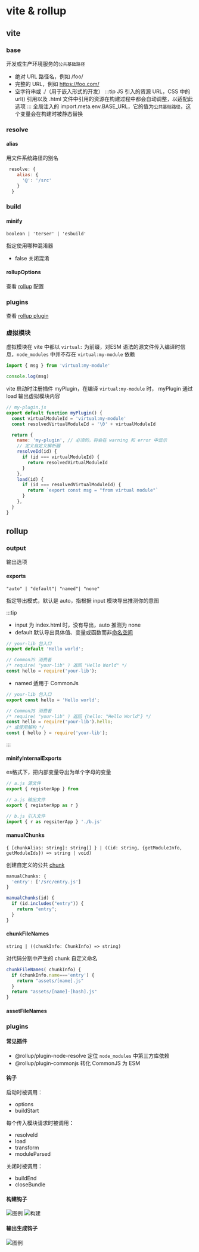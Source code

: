 # vite & rollup

## vite

### base
开发或生产环境服务的`公共基础路径`
* 绝对 URL 路径名，例如 /foo/
* 完整的 URL，例如 https://foo.com/
* 空字符串或 ./（用于嵌入形式的开发）
:::tip
JS 引入的资源 URL，CSS 中的 url() 引用以及 .html 文件中引用的资源在构建过程中都会自动调整，以适配此选项
:::
全局注入的 import.meta.env.BASE_URL，它的值为`公共基础路径`，这个变量会在构建时被静态替换


### resolve

#### alias
用文件系统路径的别名
```js
 resolve: {
    alias: {
      '@': '/src'
    }
  }
```

### build

#### minify
`boolean | 'terser' | 'esbuild'`

指定使用哪种混淆器

* false 关闭混淆


#### rollupOptions
查看 [rollup](#rollup) 配置

### plugins
查看 [rollup plugin](#plugins-1)

### 虚拟模块
虚拟模块在 vite 中都以 `virtual:` 为前缀，对ESM 语法的源文件传入编译时信息，`node_modules` 中并不存在 `virtual:my-module` 依赖
```js
import { msg } from 'virtual:my-module'

console.log(msg)
```
vite 启动时注册插件 myPlugin，在编译 `virtual:my-module` 时， myPlugin 通过 load 输出虚拟模块内容
```js
// my-plugin.js
export default function myPlugin() {
  const virtualModuleId = 'virtual:my-module'
  const resolvedVirtualModuleId = '\0' + virtualModuleId

  return {
    name: 'my-plugin', // 必须的，将会在 warning 和 error 中显示
    // 定义自定义解析器
    resolveId(id) {
      if (id === virtualModuleId) {
        return resolvedVirtualModuleId
      }
    },
    load(id) {
      if (id === resolvedVirtualModuleId) {
        return `export const msg = "from virtual module"`
      }
    },
  }
}
```




## rollup

### output
输出选项

#### exports
`"auto" | "default"| "named"| "none"`

指定导出模式，默认是 auto，指根据 input 模块导出推测你的意图

:::tip
* input 为 index.html 时，没有导出，auto 推测为 none
* default 默认导出具体值、变量或函数而非[命名空间](./module#命名空间)
```js
// your-lib 包入口
export default 'Hello world';

// CommonJS 消费者
/* require( "your-lib" ) 返回 "Hello World" */
const hello = require('your-lib');
```

* named 适用于 CommonJs
```js
// your-lib 包入口
export const hello = 'Hello world';

// CommonJS 消费者
/* require( "your-lib" ) 返回 {hello: "Hello World"} */
const hello = require('your-lib').hello;
/* 或使用解构 */
const { hello } = require('your-lib');
```
:::

#### minifyInternalExports
es格式下，把内部变量导出为单个字母的变量
```js
// a.js 源文件
export { registerApp } from

// a.js 输出文件
export { registerApp as r }

// b.js 引入文件
import { r as regsiterApp } './b.js'
```

#### manualChunks
`{ [chunkAlias: string]: string[] } | ((id: string, {getModuleInfo, getModuleIds}) => string | void)`

创建自定义的公共 [chunk](./module#chunk)

```js
manualChunks: {
  'entry': ['/src/entry.js']
}

manualChunks(id) {
  if (id.includes("entry")) {
    return "entry";
  }
}
```

#### chunkFileNames
`string | ((chunkInfo: ChunkInfo) => string)`

对代码分割中产生的 chunk 自定义命名
```js
chunkFileNames( chunkInfo) {
  if (chunkInfo.name==='entry') {
    return "assets/[name].js"
  }
  return "assets/[name]-[hash].js"
}
```

#### assetFileNames

### plugins

#### 常见插件
* @rollup/plugin-node-resolve 定位 `node_modules` 中第三方库依赖
* @rollup/plugin-commonjs 转化 CommonJS 为 ESM

#### 钩子
启动时被调用：

* options
* buildStart

每个传入模块请求时被调用：

* resolveId
* load
* transform
* moduleParsed 

关闭时被调用：

* buildEnd
* closeBundle

#### 构建钩子
![图例](/img/rollup_hookLegend.png)
![构建](/img/rollup_buildHook.png)
#### 输出生成钩子
![图例](/img/rollup_outputHook.png)